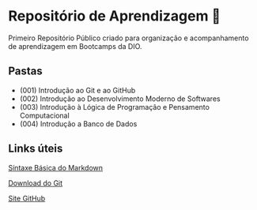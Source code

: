 # Repositório de Aprendizagem :blue_book:
Primeiro Repositório Público criado para organização e acompanhamento de aprendizagem em Bootcamps da DIO.

## Pastas
- (001) Introdução ao Git e ao GitHub
- (002) Introdução ao Desenvolvimento Moderno de Softwares 
- (003) Introdução à Lógica de Programação e Pensamento Computacional
- (004) Introdução a Banco de Dados

## Links úteis
[Síntaxe Básica do Markdown](https://www.markdownguide.org/basic-syntax/)

[Download do Git](https://git-scm.com/downloads)

[Site GitHub](https://github.com/)
